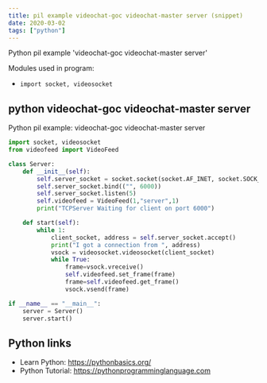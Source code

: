 ```yaml
---
title: pil example videochat-goc videochat-master server (snippet)
date: 2020-03-02
tags: ["python"]
---
```

Python pil example 'videochat-goc videochat-master server'


Modules used in program: 
* `import socket, videosocket`

## python videochat-goc videochat-master server

Python pil example: videochat-goc videochat-master server

```python
import socket, videosocket
from videofeed import VideoFeed

class Server:
    def __init__(self):
        self.server_socket = socket.socket(socket.AF_INET, socket.SOCK_STREAM)
        self.server_socket.bind(("", 6000))
        self.server_socket.listen(5)
        self.videofeed = VideoFeed(1,"server",1)
        print("TCPServer Waiting for client on port 6000")

    def start(self):
        while 1:
            client_socket, address = self.server_socket.accept()
            print("I got a connection from ", address)
            vsock = videosocket.videosocket(client_socket)
            while True:
                frame=vsock.vreceive()
                self.videofeed.set_frame(frame)
                frame=self.videofeed.get_frame()
                vsock.vsend(frame)

if __name__ == "__main__":
    server = Server()
    server.start()


```

## Python links

- Learn Python: https://pythonbasics.org/
- Python Tutorial: https://pythonprogramminglanguage.com
